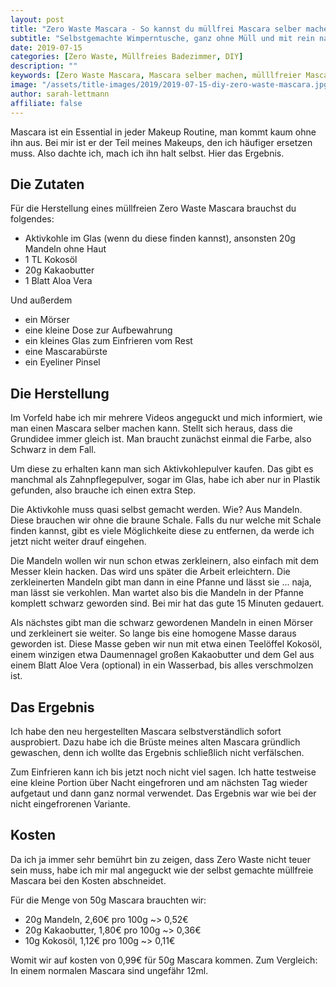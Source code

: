 ```yaml
---
layout: post
title: "Zero Waste Mascara - So kannst du müllfrei Mascara selber machen"
subtitle: "Selbstgemachte Wimperntusche, ganz ohne Müll und mit rein natürlichen Inhaltsstoffen"
date: 2019-07-15
categories: [Zero Waste, Müllfreies Badezimmer, DIY]
description: ""
keywords: [Zero Waste Mascara, Mascara selber machen, mülllfreier Mascara]
image: "/assets/title-images/2019/2019-07-15-diy-zero-waste-mascara.jpg"
author: sarah-lettmann
affiliate: false
---
```

Mascara ist ein Essential in jeder Makeup Routine, man kommt kaum ohne ihn aus. Bei mir ist er der Teil meines Makeups, den ich häufiger ersetzen muss. Also dachte ich, mach ich ihn halt selbst. Hier das Ergebnis.

## Die Zutaten
Für die Herstellung eines müllfreien Zero Waste Mascara brauchst du folgendes:
- Aktivkohle im Glas (wenn du diese finden kannst), ansonsten 20g Mandeln ohne Haut
- 1 TL Kokosöl
- 20g Kakaobutter
- 1 Blatt Aloa Vera

Und außerdem
- ein Mörser
- eine kleine Dose zur Aufbewahrung
- ein kleines Glas zum Einfrieren vom Rest
- eine Mascarabürste
- ein Eyeliner Pinsel

## Die Herstellung
Im Vorfeld habe ich mir mehrere Videos angeguckt und mich informiert, wie man einen Mascara selber machen kann. Stellt sich heraus, dass die Grundidee immer gleich ist. Man braucht zunächst einmal die Farbe, also Schwarz in dem Fall.

Um diese zu erhalten kann man sich Aktivkohlepulver kaufen. Das gibt es manchmal als Zahnpflegepulver, sogar im Glas, habe ich aber nur in Plastik gefunden, also brauche ich einen extra Step.

Die Aktivkohle muss quasi selbst gemacht werden. Wie? Aus Mandeln. Diese brauchen wir ohne die braune Schale. Falls du nur welche mit Schale finden kannst, gibt es viele Möglichkeite diese zu entfernen, da werde ich jetzt nicht weiter drauf eingehen.

Die Mandeln wollen wir nun schon etwas zerkleinern, also einfach mit dem Messer klein hacken. Das wird uns später die Arbeit erleichtern. Die zerkleinerten Mandeln gibt man dann in eine Pfanne und lässt sie ... naja, man lässt sie verkohlen. Man wartet also bis die Mandeln in der Pfanne komplett schwarz geworden sind. Bei mir hat das gute 15 Minuten gedauert.

Als nächstes gibt man die schwarz gewordenen Mandeln in einen Mörser und zerkleinert sie weiter. So lange bis eine homogene Masse daraus geworden ist. Diese Masse geben wir nun mit etwa einen Teelöffel Kokosöl, einem winzigen etwa Daumennagel großen Kakaobutter und dem Gel aus einem Blatt Aloe Vera (optional) in ein Wasserbad, bis alles verschmolzen ist.

## Das Ergebnis
Ich habe den neu hergestellten Mascara selbstverständlich sofort ausprobiert. Dazu habe ich die Brüste meines alten Mascara gründlich gewaschen, denn ich wollte das Ergebnis schließlich nicht verfälschen.

Zum Einfrieren kann ich bis jetzt noch nicht viel sagen. Ich hatte testweise eine kleine Portion über Nacht eingefroren und am nächsten Tag wieder aufgetaut und dann ganz normal verwendet. Das Ergebnis war wie bei der nicht eingefrorenen Variante.

## Kosten
Da ich ja immer sehr bemührt bin zu zeigen, dass Zero Waste nicht teuer sein muss, habe ich mir mal angeguckt wie der selbst gemachte müllfreie Mascara bei den Kosten abschneidet.

Für die Menge von 50g Mascara brauchten wir:
- 20g Mandeln, 2,60€ pro 100g ~> 0,52€
- 20g Kakaobutter, 1,80€ pro 100g ~> 0,36€
- 10g Kokosöl, 1,12€ pro 100g ~> 0,11€

Womit wir auf kosten von 0,99€ für 50g Mascara kommen. Zum Vergleich: In einem normalen Mascara sind ungefähr 12ml.
